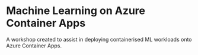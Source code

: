 # Machine Learning on Azure Container Apps
A workshop created to assist in deploying containerised ML workloads onto Azure Container Apps.
